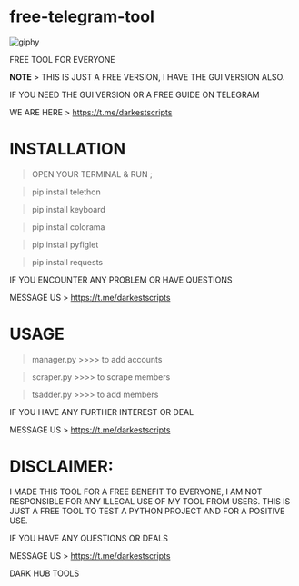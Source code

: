 # free-telegram-tool


![giphy](https://user-images.githubusercontent.com/118540164/203226968-5e426f3a-7124-4750-b6f5-63ffcb36eabb.gif)



FREE TOOL FOR EVERYONE

<b>NOTE</b> > THIS IS JUST A FREE VERSION, I HAVE THE GUI VERSION ALSO.

IF YOU NEED THE GUI VERSION OR A FREE GUIDE ON TELEGRAM

WE ARE HERE > https://t.me/darkestscripts

# INSTALLATION
> OPEN YOUR TERMINAL & RUN ;

> pip install telethon

> pip install keyboard

> pip install colorama

> pip install pyfiglet

> pip install requests


IF YOU ENCOUNTER ANY PROBLEM OR HAVE QUESTIONS

MESSAGE US > https://t.me/darkestscripts


# USAGE

> manager.py >>>> to add accounts

> scraper.py >>>> to scrape members

> tsadder.py >>>> to add members


IF YOU HAVE ANY FURTHER INTEREST OR DEAL 

MESSAGE US > https://t.me/darkestscripts


# DISCLAIMER: 
I MADE THIS TOOL FOR A FREE BENEFIT TO EVERYONE, I AM NOT RESPONSIBLE FOR ANY ILLEGAL USE OF MY TOOL FROM USERS. THIS IS JUST A FREE TOOL TO TEST A PYTHON PROJECT AND FOR A POSITIVE USE.


IF YOU HAVE ANY QUESTIONS OR DEALS

MESSAGE US >  https://t.me/darkestscripts


DARK HUB TOOLS
